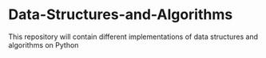# Data-Structures-and-Algorithms

This repository will contain different implementations of data structures and algorithms on Python
